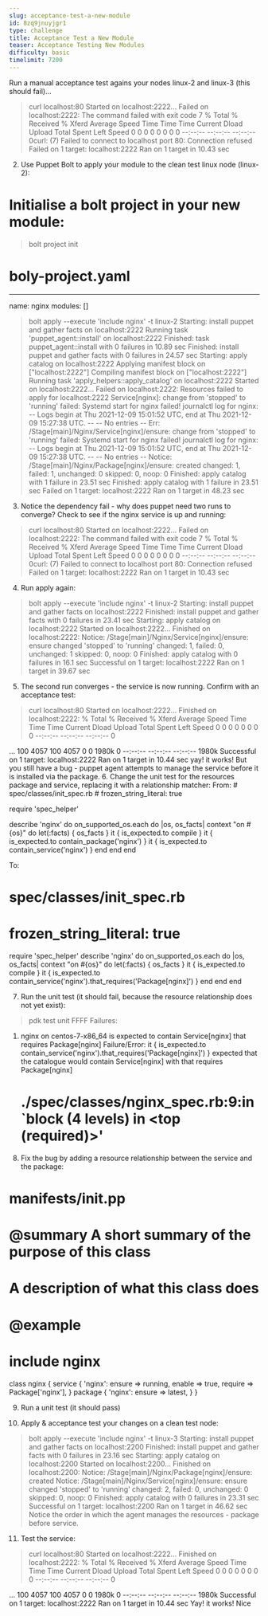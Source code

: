 ```yaml
---
slug: acceptance-test-a-new-module
id: 8zq9jnuyjgr1
type: challenge
title: Acceptance Test a New Module
teaser: Acceptance Testing New Modules
difficulty: basic
timelimit: 7200
---
```

Run a manual acceptance test agains your nodes linux-2 and linux-3 (this should fail)...
> curl localhost:80
Started on localhost:2222...
Failed on localhost:2222:
  The command failed with exit code 7
    % Total    % Received % Xferd  Average Speed   Time    Time     Time  Current
                                   Dload  Upload   Total   Spent    Left  Speed
  0     0    0     0    0     0      0      0 --:--:-- --:--:-- --:--:--     0curl: (7) Failed to connect to localhost port 80: Connection refused
Failed on 1 target: localhost:2222
Ran on 1 target in 10.43 sec
2. Use Puppet Bolt to apply your module to the clean test linux node (linux-2):
# Initialise a bolt project in your new module:
> bolt project init

# boly-project.yaml
---
name: nginx
modules: []


> bolt apply --execute 'include nginx' -t linux-2
Starting: install puppet and gather facts on localhost:2222
Running task 'puppet_agent::install' on localhost:2222
Finished: task puppet_agent::install with 0 failures in 10.89 sec
Finished: install puppet and gather facts with 0 failures in 24.57 sec
Starting: apply catalog on localhost:2222
Applying manifest block on ["localhost:2222"]
Compiling manifest block on ["localhost:2222"]
Running task 'apply_helpers::apply_catalog' on localhost:2222
Started on localhost:2222...
Failed on localhost:2222:
  Resources failed to apply for localhost:2222
    Service[nginx]: change from 'stopped' to 'running' failed: Systemd start for nginx failed!
  journalctl log for nginx:
  -- Logs begin at Thu 2021-12-09 15:01:52 UTC, end at Thu 2021-12-09 15:27:38 UTC. --
  -- No entries --
  Err: /Stage[main]/Nginx/Service[nginx]/ensure: change from 'stopped' to 'running' failed: Systemd start for nginx failed!
  journalctl log for nginx:
  -- Logs begin at Thu 2021-12-09 15:01:52 UTC, end at Thu 2021-12-09 15:27:38 UTC. --
  -- No entries --
  Notice: /Stage[main]/Nginx/Package[nginx]/ensure: created
  changed: 1, failed: 1, unchanged: 0 skipped: 0, noop: 0
Finished: apply catalog with 1 failure in 23.51 sec
Finished: apply catalog with 1 failure in 23.51 sec
Failed on 1 target: localhost:2222
Ran on 1 target in 48.23 sec
3. Notice the dependency fail - why does puppet need two runs to converge? Check to see if the nginx service is up and running:
> curl localhost:80
Started on localhost:2222...
Failed on localhost:2222:
  The command failed with exit code 7
    % Total    % Received % Xferd  Average Speed   Time    Time     Time  Current
                                   Dload  Upload   Total   Spent    Left  Speed
  0     0    0     0    0     0      0      0 --:--:-- --:--:-- --:--:--     0curl: (7) Failed to connect to localhost port 80: Connection refused
Failed on 1 target: localhost:2222
Ran on 1 target in 10.43 sec
4. Run apply again:
> bolt apply --execute 'include nginx' -t linux-2
Starting: install puppet and gather facts on localhost:2222
Finished: install puppet and gather facts with 0 failures in 23.41 sec
Starting: apply catalog on localhost:2222
Started on localhost:2222...
Finished on localhost:2222:
  Notice: /Stage[main]/Nginx/Service[nginx]/ensure: ensure changed 'stopped' to 'running'
  changed: 1, failed: 0, unchanged: 1 skipped: 0, noop: 0
Finished: apply catalog with 0 failures in 16.1 sec
Successful on 1 target: localhost:2222
Ran on 1 target in 39.67 sec
5. The second run converges - the service is now running. Confirm with an acceptance test:
> curl localhost:80
Started on localhost:2222...
Finished on localhost:2222:
    % Total    % Received % Xferd  Average Speed   Time    Time     Time  Current
                                   Dload  Upload   Total   Spent    Left  Speed
  0     0    0     0    0     0      0      0 --:--:-- --:--:-- --:--:--     0<!DOCTYPE html PUBLIC "-//W3C//DTD XHTML 1.1//EN" "http://www.w3.org/TR/xhtml11/DTD/xhtml11.dtd">

  <html xmlns="http://www.w3.org/1999/xhtml" xml:lang="en">
      <head>
          <title>Test Page for the Nginx HTTP Server on Red Hat Enterprise Linux</title>
   ...
      </body>
  </html>
100  4057  100  4057    0     0  1980k      0 --:--:-- --:--:-- --:--:-- 1980k
Successful on 1 target: localhost:2222
Ran on 1 target in 10.44 sec
yay! it works! But you still have a bug - puppet agent attempts to manage the service before it is installed via the package.
6. Change the unit test for the resources package and service, replacing it with a relationship matcher:
From:
# spec/classes/init_spec.rb
# frozen_string_literal: true

require 'spec_helper'

describe 'nginx' do
  on_supported_os.each do |os, os_facts|
    context "on #{os}" do
      let(:facts) { os_facts }
      it { is_expected.to compile }
      it { is_expected.to contain_package('nginx') }
      it { is_expected.to contain_service('nginx') }
    end
  end
end

To:
# spec/classes/init_spec.rb
# frozen_string_literal: true
require 'spec_helper'
describe 'nginx' do
  on_supported_os.each do |os, os_facts|
    context "on #{os}" do
      let(:facts) { os_facts }
      it { is_expected.to compile }
      it { is_expected.to contain_service('nginx').that_requires('Package[nginx]') }
    end
  end
end

7. Run the unit test (it should fail, because the resource relationship does not yet exist):
> pdk test unit
FFFF
Failures:
  1) nginx on centos-7-x86_64 is expected to contain Service[nginx] that requires Package[nginx]
     Failure/Error: it { is_expected.to contain_service('nginx').that_requires('Package[nginx]') }
       expected that the catalogue would contain Service[nginx] with that requires Package[nginx]
     # ./spec/classes/nginx_spec.rb:9:in `block (4 levels) in <top (required)>'
8. Fix the bug by adding a resource relationship between the service and the package:
# manifests/init.pp
# @summary A short summary of the purpose of this class
#
# A description of what this class does
#
# @example
#   include nginx
class nginx {
  service { 'nginx':
    ensure  => running,
    enable  => true,
    require => Package['nginx'],
  }
  package { 'nginx':
    ensure => latest,
  }
}

9. Run a unit test (it should pass)

10. Apply & acceptance test your changes on a clean test node:
> bolt apply --execute 'include nginx' -t linux-3
Starting: install puppet and gather facts on localhost:2200
Finished: install puppet and gather facts with 0 failures in 23.16 sec
Starting: apply catalog on localhost:2200
Started on localhost:2200...
Finished on localhost:2200:
  Notice: /Stage[main]/Nginx/Package[nginx]/ensure: created
  Notice: /Stage[main]/Nginx/Service[nginx]/ensure: ensure changed 'stopped' to 'running'
  changed: 2, failed: 0, unchanged: 0 skipped: 0, noop: 0
Finished: apply catalog with 0 failures in 23.31 sec
Successful on 1 target: localhost:2200
Ran on 1 target in 46.62 sec
Notice the order in which the agent manages the resources - package before service.
11. Test the service:
> curl localhost:80
Started on localhost:2222...
Finished on localhost:2222:
    % Total    % Received % Xferd  Average Speed   Time    Time     Time  Current
                                   Dload  Upload   Total   Spent    Left  Speed
  0     0    0     0    0     0      0      0 --:--:-- --:--:-- --:--:--     0<!DOCTYPE html PUBLIC "-//W3C//DTD XHTML 1.1//EN" "http://www.w3.org/TR/xhtml11/DTD/xhtml11.dtd">

  <html xmlns="http://www.w3.org/1999/xhtml" xml:lang="en">
      <head>
          <title>Test Page for the Nginx HTTP Server on Red Hat Enterprise Linux</title>
   ...
      </body>
  </html>
100  4057  100  4057    0     0  1980k      0 --:--:-- --:--:-- --:--:-- 1980k
Successful on 1 target: localhost:2222
Ran on 1 target in 10.44 sec
Yay! it works! Nice